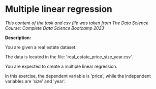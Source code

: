 # Multiple linear regression
_This content of the task and csv file was taken from The Data Science Course: Complete Data Science Bootcamp 2023_

__Description:__

You are given a real estate dataset. 

The data is located in the file: 'real_estate_price_size_year.csv'. 

You are expected to create a multiple linear regression. 

In this exercise, the dependent variable is 'price', while the independent variables are 'size' and 'year'.